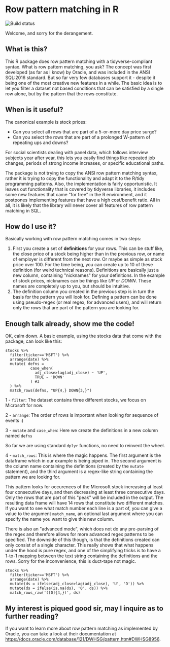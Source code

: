 # Row pattern matching in R

![Build status](https://travis-ci.com/radbrt/rowpatternmatcher.svg?token=MaFbz1A4Q6wD2sqZL7pK&branch=master "Travis Build status")

Welcome, and sorry for the derangement.

## What is this?
This R package does row pattern matching with a tidyverse-compliant syntax. What is row pattern matching, you ask? The concept was first developed (as far as I know) by Oracle, and was included in the ANSI SQL:2016 standard. But so far very few databases support it - despite it being one of the most creative new features in a while. The basic idea is to let you filter a dataset not based conditions that can be satisfied by a single row alone, but by the pattern that the rows constitute.

## When is it useful?
The canonical example is stock prices: 
- Can you select all rows that are part of a 5-or-more day price surge? 
- Can you select the rows that are part of a prolonged W-pattern of repeating ups and downs?

For social scientists dealing with panel data, which follows interview subjects year after year, this lets you easily find things like repeated job changes, periods of strong income increases, or specific educational paths.

The package is not trying to copy the ANSI row pattern matching syntax, rather it is trying to copy the functionality and adapt it to the R/tidy programming patterns. Also, the implementation is fairly opportunistic. It leaves out functionality that is covered by tidyverse libraries, it includes some new features that came "for free" in the R environment, and it postpones implementing features that have a high cost/benefit ratio. All in all, it is likely that the library will never cover all features of row pattern matching in SQL.

## How do I use it?

Basically working with row pattern matching comes in two steps:
1. First you create a set of **definitions** for your rows. This can be stuff like, the close price of a stock being higher than in the previous row, or name of employer is different from the next row. Or maybe as simple as stock price over 100. For the time being, you can create up to 10 of these definition (for weird technical reasons). Definitions are basically just a new column, containing "nicknames" for your definitions. In the example of stock prices, nicknames can be things like *UP* or *DOWN*. These names are completely up to you, but should be intuitive. 
1. The definition column you created in the previous step is in turn the basis for the pattern you will look for. Defining a pattern can be done using pseudo-regex (or real regex, for advanced users), and will return only the rows that are part of the pattern you are looking for.

## Enough talk already, show me the code!

OK, calm down. A basic example, using the stocks data that come with the package, can look like this:

```
stocks %>% 
  filter(ticker=='MSFT') %>% 
  arrange(date) %>% 
  mutate( defns = 
           case_when(
             adj_close>lag(adj_close) ~ 'UP',
             TRUE ~ 'DOWN'
           ) #3
  ) %>% 
  match_rows(defns, "UP{4,} DOWN{3,}")
```

1 - `filter`: The dataset contains three different stocks, we focus on Microsoft for now.

2 - `arrange`: The order of rows is important when looking for sequence of events :)

3 - `mutate` and `case_when`: Here we create the definitions in a new column named `defns` 

So far we are using standard `dplyr` functions, no need to reinvent the wheel.

4 - `match_rows`: This is where the magic happens. The first argument is the dataframe which in our example is being piped in. The second argument is the column name containing the definitions (created by the `mutate` statement), and the third argument is a regex-like string containing the pattern we are looking for.

This pattern looks for occurences of the Microsoft stock increasing at least four consecutive days, and then decreasing at least three consecutive days. Only the rows that are part of this "peak" will be included in the output. The resulting data frame will have 14 rows that constitute two different matches. If you want to see what match number each line is a part of, you can give a value to the argument `match_name`, an optional last argument where you can specify the name you want to give this new column.

There is also an "advanced mode", which does not do any pre-parsing of the regex and therefore allows for more advanced regex patterns to be specified. The downside of this though, is that the definitions created can only consist of a single character. This really shows that what happens under the hood is pure regex, and one of the simplifying tricks is to have a 1-to-1 mapping between the text string containing the definitions and the rows. Sorry for the inconvenience, this is duct-tape not magic.

```
stocks %>% 
  filter(ticker=='MSFT') %>% 
  arrange(date) %>% 
  mutate(ds = ifelse(adj_close>lag(adj_close), 'U', 'D')) %>% 
  mutate(ds = ifelse(is.na(ds), '0', ds)) %>% 
  match_rows_raw('([D]{4,})', ds) 
```


## My interest is piqued good sir, may I inquire as to further reading?

If you want to learn more about row pattern matching as implemented by Oracle, you can take a look at their documentation at https://docs.oracle.com/database/121/DWHSG/pattern.htm#DWHSG8956.
